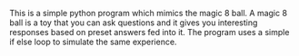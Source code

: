 This is a simple python program which mimics the magic 8 ball. A magic 8 ball is a toy that you can ask questions and it gives you interesting responses based on preset answers fed into it. The program uses a simple if else loop to simulate the same experience.
